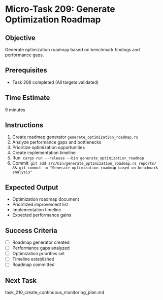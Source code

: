 # Micro-Task 209: Generate Optimization Roadmap

## Objective
Generate optimization roadmap based on benchmark findings and performance gaps.

## Prerequisites
- Task 208 completed (All targets validated)

## Time Estimate
9 minutes

## Instructions
1. Create roadmap generator `generate_optimization_roadmap.rs`
2. Analyze performance gaps and bottlenecks
3. Prioritize optimization opportunities
4. Create implementation timeline
5. Run: `cargo run --release --bin generate_optimization_roadmap`
6. Commit: `git add src/bin/generate_optimization_roadmap.rs reports/ && git commit -m "Generate optimization roadmap based on benchmark analysis"`

## Expected Output
- Optimization roadmap document
- Prioritized improvement list
- Implementation timeline
- Expected performance gains

## Success Criteria
- [ ] Roadmap generator created
- [ ] Performance gaps analyzed
- [ ] Optimization priorities set
- [ ] Timeline established
- [ ] Roadmap committed

## Next Task
task_210_create_continuous_monitoring_plan.md